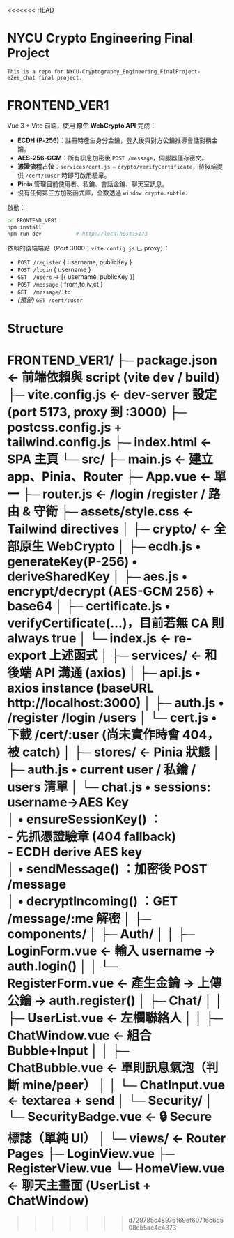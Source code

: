 <<<<<<< HEAD
# NYCU Crypto Engineering Final Project
    This is a repo for NYCU-Cryptography_Engineering_FinalProject-e2ee_chat final project.

# FRONTEND_VER1

Vue 3 + Vite 前端，使用 **原生 WebCrypto API** 完成：

* **ECDH (P‑256)**：註冊時產生身分金鑰，登入後與對方公鑰推導會話對稱金鑰。
* **AES‑256‑GCM**：所有訊息加密後 `POST /message`，伺服器僅存密文。
* **憑證流程占位**：`services/cert.js` + `crypto/verifyCertificate`，待後端提供 `/cert/:user` 時即可啟用驗章。
* **Pinia** 管理目前使用者、私鑰、會話金鑰、聊天室訊息。
* 沒有任何第三方加密函式庫，全數透過 `window.crypto.subtle`.

啟動：
```bash
cd FRONTEND_VER1
npm install
npm run dev           # http://localhost:5173
```

依賴的後端端點（Port 3000；`vite.config.js` 已 proxy）：
* `POST /register`   { username, publicKey }
* `POST /login`      { username }
* `GET  /users`      → [{ username, publicKey }]
* `POST /message`    { from,to,iv,ct }
* `GET  /message/:to`
* *(預留)* `GET /cert/:user`

# Structure
FRONTEND_VER1/
├─ package.json               ← 前端依賴與 script (vite dev / build)
├─ vite.config.js             ← dev-server 設定 (port 5173, proxy 到 :3000)
├─ postcss.config.js + tailwind.config.js
├─ index.html                 ← SPA 主頁
└─ src/
   ├─ main.js                 ← 建立 app、Pinia、Router
   ├─ App.vue                 ← 單一 <router-view/>
   ├─ router.js               ← /login /register /  路由 & 守衛
   ├─ assets/style.css        ← Tailwind directives
   │
   ├─ crypto/                 ← **全部原生 WebCrypto**
   │   ├─ ecdh.js             • generateKey(P-256) • deriveSharedKey
   │   ├─ aes.js              • encrypt/decrypt (AES-GCM 256) + base64
   │   ├─ certificate.js      • verifyCertificate(…)，目前若無 CA 則 always true
   │   └─ index.js            ← re-export 上述函式
   │
   ├─ services/               ← 和後端 API 溝通 (axios)
   │   ├─ api.js              • axios instance (baseURL http://localhost:3000)
   │   ├─ auth.js             • /register /login /users
   │   └─ cert.js             • 下載 /cert/:user  (尚未實作時會 404，被 catch)
   │
   ├─ stores/                 ← Pinia 狀態
   │   ├─ auth.js             • current user / 私鑰 / users 清單
   │   └─ chat.js             • sessions: username→AES Key  
   │                         • ensureSessionKey() ︰<br>   - 先抓憑證驗章 (404 fallback)<br>   - ECDH derive AES key  
   │                         • sendMessage() ︰加密後 POST /message  
   │                         • decryptIncoming() ︰GET /message/:me 解密
   │
   ├─ components/
   │   ├─ Auth/
   │   │   ├─ LoginForm.vue       ← 輸入 username → auth.login()
   │   │   └─ RegisterForm.vue    ← 產生金鑰 → 上傳公鑰 → auth.register()
   │   ├─ Chat/
   │   │   ├─ UserList.vue        ← 左欄聯絡人
   │   │   ├─ ChatWindow.vue      ← 組合 Bubble+Input
   │   │   ├─ ChatBubble.vue      ← 單則訊息氣泡（判斷 mine/peer）
   │   │   └─ ChatInput.vue       ← textarea + send
   │   └─ Security/
   │       └─ SecurityBadge.vue   ← 🔒 Secure 標誌（單純 UI）
   │
   └─ views/                    ← Router Pages
       ├─ LoginView.vue
       ├─ RegisterView.vue
       └─ HomeView.vue          ← 聊天主畫面 (UserList + ChatWindow)
=======

>>>>>>> d729785c48976169ef60716c6d508eb5ac4c4373
